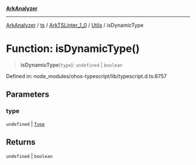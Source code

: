 [**ArkAnalyzer**](../../../../../../../../README.md)

***

[ArkAnalyzer](../../../../../../../../globals.md) / [ts](../../../../../README.md) / [ArkTSLinter\_1\_0](../../../README.md) / [Utils](../README.md) / isDynamicType

# Function: isDynamicType()

> **isDynamicType**(`type`): `undefined` \| `boolean`

Defined in: node\_modules/ohos-typescript/lib/typescript.d.ts:8757

## Parameters

### type

`undefined` | [`Type`](../../../../../interfaces/Type.md)

## Returns

`undefined` \| `boolean`
